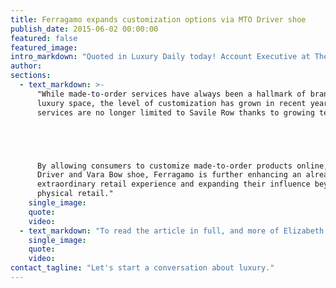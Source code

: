 ```yaml
---
title: Ferragamo expands customization options via MTO Driver shoe
publish_date: 2015-06-02 00:00:00
featured: false
featured_image:
intro_markdown: "Quoted in Luxury Daily today! Account Executive at The O Group, Elizabeth Weinstein, offers her take on Salvatore Ferragamo’s new customization program for its men's Driving shoe.​"
author:
sections:
  - text_markdown: >-
      "While made-to-order services have always been a hallmark of brands in the
      luxury space, the level of customization has grown in recent years, bespoke
      services are no longer limited to Savile Row thanks to growing technology.





      By allowing consumers to customize made-to-order products online, like the
      Driver and Vara Bow shoe, Ferragamo is further enhancing an already
      extraordinary retail experience and expanding their influence beyond
      physical retail."​
    single_image:
    quote:
    video:
  - text_markdown: "To read the article in full, and more of Elizabeth's commentary, please visit Luxury Daily, \"[Ferragamo expands customization options via MTO Driver shoe](http://www.luxurydaily.com/ferragamo-expands-customization-options-with-mto-driver-shoe/)\"​"
    single_image:
    quote:
    video:
contact_tagline: "Let's start a conversation about luxury."
---
```



